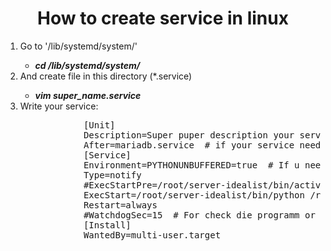 <h1 align='center'>How to create service in linux</h1>
<ol>
	<li>Go to '/lib/systemd/system/'</li>
	<ul><li><b><i>cd /lib/systemd/system/</b></i></li></ul>
	<li>And create file in this directory (*.service)</li>
	<ul><li><b><i>vim super_name.service</b></i></li></ul>
	<li>Write your service:</li>
	<p>
		<pre>
			[Unit]
			Description=Super puper description your service
			After=mariadb.service  # if your service need work on DB
			[Service]
			Environment=PYTHONUNBUFFERED=true  # If u need to python print info in status service
			Type=notify
			#ExecStartPre=/root/server-idealist/bin/activate  # If need pre start programm
			ExecStart=/root/server-idealist/bin/python /root/server-idealist/loop.py  # Your programm(python script)
			Restart=always
			#WatchdogSec=15  # For check die programm or no
			[Install]
			WantedBy=multi-user.target
		</pre>
	</p>
</ol>
